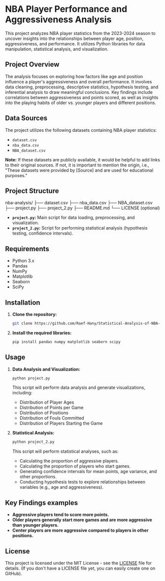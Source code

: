 # NBA Player Performance and Aggressiveness Analysis

This project analyzes NBA player statistics from the 2023-2024 season to uncover insights into the relationships between player age, position, aggressiveness, and performance. It utilizes Python libraries for data manipulation, statistical analysis, and visualization.

## Project Overview

The analysis focuses on exploring how factors like age and position influence a player's aggressiveness and overall performance. It involves data cleaning, preprocessing, descriptive statistics, hypothesis testing, and inferential analysis to draw meaningful conclusions. Key findings include correlations between aggressiveness and points scored, as well as insights into the playing habits of older vs. younger players and different positions.

## Data Sources

The project utilizes the following datasets containing NBA player statistics:

-   `dataset.csv`
-   `nba_data.csv`
-   `NBA_dataset.csv`

**Note:** If these datasets are publicly available, it would be helpful to add links to their original sources. If not, it is important to mention the origin, i.e., "These datasets were provided by \[Source] and are used for educational purposes."

## Project Structure

nba-analysis/
├── dataset.csv
├── nba_data.csv
├── NBA_dataset.csv
├── project.py
├── project_2.py
├── README.md
└── LICENSE (optional)

*   **`project.py`:** Main script for data loading, preprocessing, and visualization.
*   **`project_2.py`:** Script for performing statistical analysis (hypothesis testing, confidence intervals).

## Requirements

*   Python 3.x
*   Pandas
*   NumPy
*   Matplotlib
*   Seaborn
*   SciPy

## Installation

1. **Clone the repository:**

    ```bash
    git clone https://github.com/Raef-Hany/Statistical-Analysis-of-NBA-Player-Performance-and-Aggressiveness
    ```

2. **Install the required libraries:**

    ```bash
    pip install pandas numpy matplotlib seaborn scipy
    ```

## Usage

1. **Data Analysis and Visualization:**

    ```bash
    python project.py
    ```
    This script will perform data analysis and generate visualizations, including:

    *   Distribution of Player Ages
    *   Distribution of Points per Game
    *   Distribution of Positions
    *   Distribution of Fouls Committed
    *   Distribution of Players Starting the Game

2. **Statistical Analysis:**

    ```bash
    python project_2.py
    ```
    This script will perform statistical analyses, such as:

    *   Calculating the proportion of aggressive players.
    *   Calculating the proportion of players who start games.
    *   Generating confidence intervals for mean points, age variance, and other proportions.
    *   Conducting hypothesis tests to explore relationships between variables (e.g., age and aggressiveness).

## Key Findings examples

*   **Aggressive players tend to score more points.**
*   **Older players generally start more games and are more aggressive than younger players.**
*   **Center players are more aggressive compared to players in other positions.**

## License

This project is licensed under the MIT License - see the [LICENSE](LICENSE) file for details. (If you don't have a LICENSE file yet, you can easily create one on GitHub).
